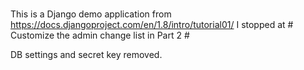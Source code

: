 ###
  This is a Django demo application from https://docs.djangoproject.com/en/1.8/intro/tutorial01/
  I stopped at # Customize the admin change list in Part 2 #

DB settings and secret key removed.
###

